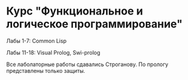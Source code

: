# Курс "Функциональное и логическое программирование"

Лабы 1-7: Common Lisp

Лабы 11-18: Visual Prolog, Swi-prolog

Все лаболаторные работы сдавались Строганову. По прологу представлены только защиты.
